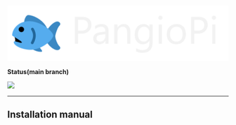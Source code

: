![](./logo.png)

**Status(main branch)**

![](https://img.shields.io/badge/license-MIT-blue) 

---

## Installation manual